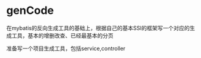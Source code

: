 genCode
=======

在mybatis的反向生成工具的基础上，根据自己的基本SSI的框架写一个对应的生成工具，基本的增删改查、已经最基本的分页

准备写一个项目生成工具，包括service,controller
